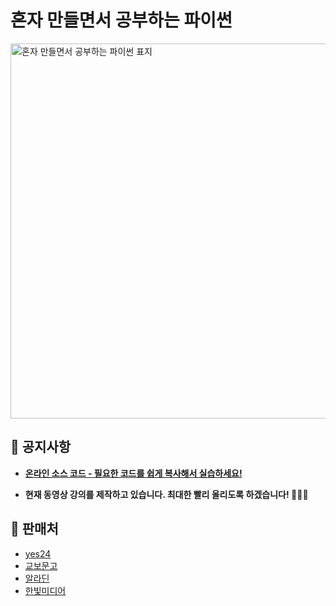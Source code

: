 # 혼자 만들면서 공부하는 파이썬

<img src="https://raw.githubusercontent.com/himoon/gopython/refs/heads/main/images/cover_1st.png" width="600" alt="혼자 만들면서 공부하는 파이썬 표지">

## 📢 공지사항

- [**온라인 소스 코드 - 필요한 코드를 쉽게 복사해서 실습하세요!**](https://github.com/himoon/gopython)

- **현재 동영상 강의를 제작하고 있습니다. 최대한 빨리 올리도록 하겠습니다! 🙇🏻‍♂️**

## 🚀 판매처

- [yes24](https://www.yes24.com/Product/Goods/142258696)
- [교보문고](https://product.kyobobook.co.kr/detail/S000215710144)
- [알라딘](http://aladin.kr/p/lzsPq)
- [한빛미디어](https://www.hanbit.co.kr/store/books/look.php?p_code=B5580711889)
